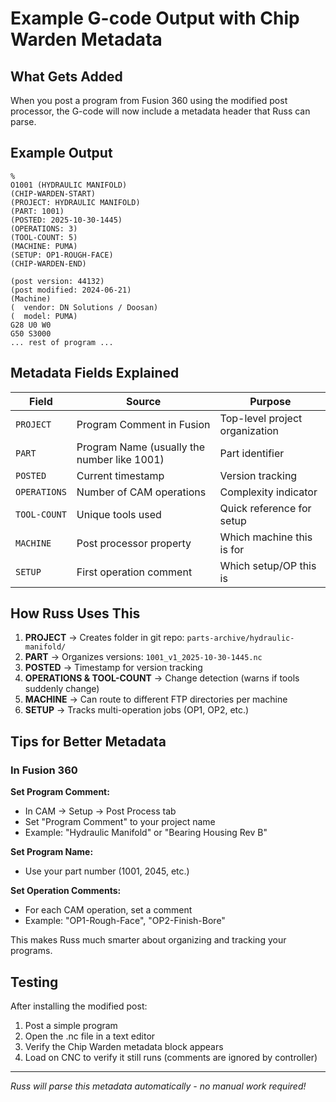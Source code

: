 # Example G-code Output with Chip Warden Metadata

## What Gets Added

When you post a program from Fusion 360 using the modified post processor, the G-code will now include a metadata header that Russ can parse.

## Example Output

```gcode
%
O1001 (HYDRAULIC MANIFOLD)
(CHIP-WARDEN-START)
(PROJECT: HYDRAULIC MANIFOLD)
(PART: 1001)
(POSTED: 2025-10-30-1445)
(OPERATIONS: 3)
(TOOL-COUNT: 5)
(MACHINE: PUMA)
(SETUP: OP1-ROUGH-FACE)
(CHIP-WARDEN-END)

(post version: 44132)
(post modified: 2024-06-21)
(Machine)
(  vendor: DN Solutions / Doosan)
(  model: PUMA)
G28 U0 W0
G50 S3000
... rest of program ...
```

## Metadata Fields Explained

| Field | Source | Purpose |
|-------|--------|---------|
| `PROJECT` | Program Comment in Fusion | Top-level project organization |
| `PART` | Program Name (usually the number like 1001) | Part identifier |
| `POSTED` | Current timestamp | Version tracking |
| `OPERATIONS` | Number of CAM operations | Complexity indicator |
| `TOOL-COUNT` | Unique tools used | Quick reference for setup |
| `MACHINE` | Post processor property | Which machine this is for |
| `SETUP` | First operation comment | Which setup/OP this is |

## How Russ Uses This

1. **PROJECT** → Creates folder in git repo: `parts-archive/hydraulic-manifold/`
2. **PART** → Organizes versions: `1001_v1_2025-10-30-1445.nc`
3. **POSTED** → Timestamp for version tracking
4. **OPERATIONS & TOOL-COUNT** → Change detection (warns if tools suddenly change)
5. **MACHINE** → Can route to different FTP directories per machine
6. **SETUP** → Tracks multi-operation jobs (OP1, OP2, etc.)

## Tips for Better Metadata

### In Fusion 360

**Set Program Comment:**
- In CAM → Setup → Post Process tab
- Set "Program Comment" to your project name
- Example: "Hydraulic Manifold" or "Bearing Housing Rev B"

**Set Program Name:**
- Use your part number (1001, 2045, etc.)

**Set Operation Comments:**
- For each CAM operation, set a comment
- Example: "OP1-Rough-Face", "OP2-Finish-Bore"

This makes Russ much smarter about organizing and tracking your programs.

## Testing

After installing the modified post:

1. Post a simple program
2. Open the .nc file in a text editor
3. Verify the Chip Warden metadata block appears
4. Load on CNC to verify it still runs (comments are ignored by controller)

---

*Russ will parse this metadata automatically - no manual work required!*
